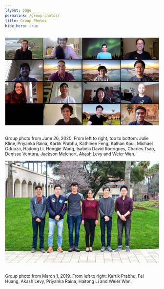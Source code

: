 ```yaml
---
layout: page
permalink: /group-photos/
title: Group Photos
hide_hero: true
---
```

<div>
<p>
<img src="/assets/images/group_photo_jun_26_2020.png" width="800" align="center" style="padding-right: 30px; padding-bottom: 20px;">  
  
Group photo from June 26, 2020. From left to right, top to bottom: Julie Kline, Priyanka Raina, Kartik Prabhu, Kathleen Feng, Kalhan Koul, Michael Oduoza, Haitong Li, Hongjie Wang, Isabela David Rodrigues, Charles Tsao, Denisse Ventura, Jackson Melchert, Akash Levy and Weier Wan.
</p> 
</div>

<div>
<p>
<img src="/assets/images/group_photo_mar_1_2019_small.jpg" width="800" align="center" style="padding-right: 30px; padding-bottom: 20px;">  
  
Group photo from March 1, 2019. From left to right: Kartik Prabhu, Fei Huang, Akash Levy, Priyanka Raina, Haitong Li and Weier Wan.
</p>  
</div>
